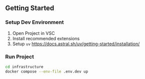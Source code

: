 ## Getting Started

### Setup Dev Environment

1. Open Project in VSC
2. Install recommended extensions
3. Setup `uv` https://docs.astral.sh/uv/getting-started/installation/

### Run Project

```bash
cd infrastructure
docker compose --env-file .env.dev up
```
